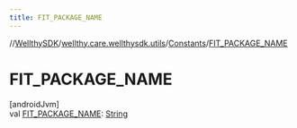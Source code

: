 ```yaml
---
title: FIT_PACKAGE_NAME
---
```

//[WellthySDK](../../../index.html)/[wellthy.care.wellthysdk.utils](../index.html)/[Constants](index.html)/[FIT_PACKAGE_NAME](-f-i-t_-p-a-c-k-a-g-e_-n-a-m-e.html)



# FIT_PACKAGE_NAME



[androidJvm]\
val [FIT_PACKAGE_NAME](-f-i-t_-p-a-c-k-a-g-e_-n-a-m-e.html): [String](https://kotlinlang.org/api/latest/jvm/stdlib/kotlin/-string/index.html)




